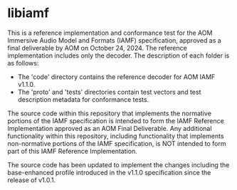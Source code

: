 # libiamf

This is a reference implementation and conformance test for the AOM Immersive Audio Model and Formats (IAMF) specification, approved as a final deliverable by AOM on October 24, 2024.
The reference implementation includes only the decoder. The description of each folder is as follows:

- The 'code' directory contains the reference decoder for AOM IAMF v1.1.0.
- The 'proto' and 'tests' directories contain test vectors and test description metadata for conformance tests.

The source code within this repository that implements the normative portions of the IAMF specification is intended to form the IAMF Reference Implementation approved as an AOM Final Deliverable. Any additional functionality within this repository, including functionality that implements non-normative portions of the IAMF specification, is NOT intended to form part of this IAMF Reference Implementation.

The source code has been updated to implement the changes including the base-enhanced profile introduced in the v1.1.0 specification since the release of v1.0.1.
